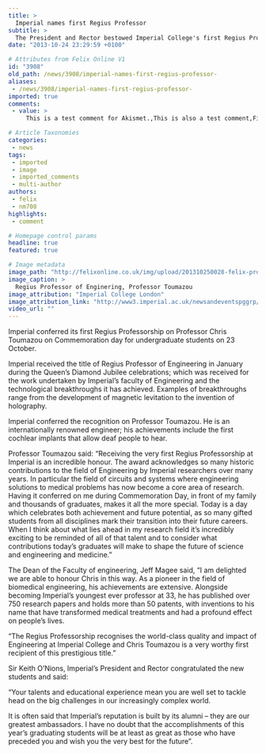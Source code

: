 ```yaml
---
title: >
  Imperial names first Regius Professor
subtitle: >
  The President and Rector bestowed Imperial College's first Regius Professorship on Professor Chris Toumazou.
date: "2013-10-24 23:29:59 +0100"

# Attributes from Felix Online V1
id: "3908"
old_path: /news/3908/imperial-names-first-regius-professor-
aliases:
 - /news/3908/imperial-names-first-regius-professor-
imported: true
comments:
 - value: >
     This is a test comment for Akismet.,This is also a test comment,Finally this should work.,Ah!,Welcome back.I recall a leuctrer at university pointing out how much more plausible and sophisticated was the understanding of Pythagoreanism shewn by the Church Fathers, than that shewn by rationalistic philosophers. The explanations of the latter (e.g. on the Pythagoreans' famous abstention from beans) were shallow and fatuous.The Fathers' analysis may or may not have been correct, but they were at least able to engage theologically with the beliefs and practices they were critiquing and treat them seriously.A subversive point, as the modern presumption was to trust the ancient philosophers (congenial rationalists) against than the Fathers (superstitious old fools who would naturally be so biased against pagan belief systems that they wouldn't be able to do them justice).Doubly subversive, as casting doubt in turn on modern rationalists (and thus supporting the point Lewis/Sarah Foot/you make).,Welcome. You have

# Article Taxonomies
categories:
 - news
tags:
 - imported
 - image
 - imported_comments
 - multi-author
authors:
 - felix
 - nm708
highlights:
 - comment

# Homepage control params
headline: true
featured: true

# Image metadata
image_path: "http://felixonline.co.uk/img/upload/201310250028-felix-prof_tomz_imperial.jpeg"
image_caption: >
  Regius Professor of Enginering, Professor Toumazou
image_attribution: "Imperial College London"
image_attribution_link: "http://www3.imperial.ac.uk/newsandeventspggrp/imperialcollege/newssummary/news_23-10-2013-15-55-42"
video_url: ""
---
```


Imperial conferred its first Regius Professorship on Professor Chris Toumazou on Commemoration day for undergraduate students on 23 October.

Imperial received the title of Regius Professor of Engineering in January during the Queen’s Diamond Jubilee celebrations; which was received for the work undertaken by Imperial’s faculty of Engineering and the technological breakthroughs it has achieved. Examples of breakthroughs range from the development of magnetic levitation to the invention of holography.

Imperial conferred the recognition on Professor Toumazou. He is an internationally renowned engineer; his achievements include the first cochlear implants that allow deaf people to hear.

Professor Toumazou said: “Receiving the very first Regius Professorship at Imperial is an incredible honour. The award acknowledges so many historic contributions to the field of Engineering by Imperial researchers over many years. In particular the field of circuits and systems where engineering solutions to medical problems has now become a core area of research. Having it conferred on me during Commemoration Day, in front of my family and thousands of graduates, makes it all the more special. Today is a day which celebrates both achievement and future potential, as so many gifted students from all disciplines mark their transition into their future careers. When I think about what lies ahead in my research field it’s incredibly exciting to be reminded of all of that talent and to consider what contributions today’s graduates will make to shape the future of science and engineering and medicine.”

The Dean of the Faculty of engineering, Jeff Magee said, “I am delighted we are able to honour Chris in this way. As a pioneer in the field of biomedical engineering, his achievements are extensive. Alongside becoming Imperial’s youngest ever professor at 33, he has published over 750 research papers and holds more than 50 patents, with inventions to his name that have transformed medical treatments and had a profound effect on people’s lives.

“The Regius Professorship recognises the world-class quality and impact of Engineering at Imperial College and Chris Toumazou is a very worthy first recipient of this prestigious title.”

Sir Keith O’Nions, Imperial’s President and Rector congratulated the new students and said:

“Your talents and educational experience mean you are well set to tackle head on the big challenges in our increasingly complex world.

It is often said that Imperial’s reputation is built by its alumni – they are our greatest ambassadors. I have no doubt that the accomplishments of this year’s graduating students will be at least as great as those who have preceded you and wish you the very best for the future”.
